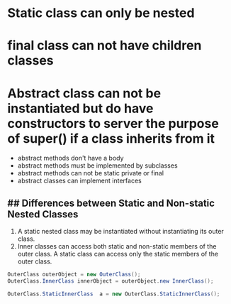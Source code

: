 # Static class can only be nested
# final class can not have children classes

# Abstract class can not be instantiated but do have constructors to server the purpose of super() if a class inherits from it
- abstract methods don't have a body
- abstract methods must be implemented by subclasses
- abstract methods can not be static private or final
- abstract classes can implement interfaces
## ## **Differences between Static and Non-static Nested Classes**

1. A static nested class may be instantiated without instantiating its outer class.
2. Inner classes can access both static and non-static members of the outer class. A static class can access only the static members of the outer class.
```java
OuterClass outerObject = new OuterClass();
OuterClass.InnerClass innerObject = outerObject.new InnerClass();

OuterClass.StaticInnerClass  a = new OuterClass.StaticInnerClass();
```

